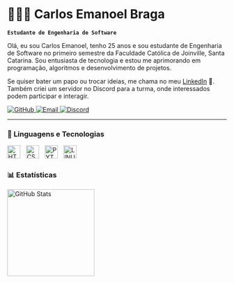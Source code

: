 # 👩🏻‍💻 Carlos Emanoel Braga

**`Estudante de Engenharia de Software`**

Olá, eu sou Carlos Emanoel, tenho 25 anos e sou estudante de Engenharia de Software no primeiro semestre da Faculdade Católica de Joinville, Santa Catarina. Sou entusiasta de tecnologia e estou me aprimorando em programação, algoritmos e desenvolvimento de projetos.  

Se quiser bater um papo ou trocar ideias, me chama no meu [LinkedIn](https://www.linkedin.com/in/thecarlosbraga) 💬.  
Também criei um servidor no Discord para a turma, onde interessados podem participar e interagir.

<p>
<a href="https://github.com/Thecarlosbraga">
  <img src="https://custom-icon-badges.demolab.com/github/stars/Thecarlosbraga?color=55960c&style=for-the-badge&labelColor=488207&logo=github&logoColor=white&label=Estrelas" alt="GitHub" />
</a> 
<a href="mailto:thecarlosbraga@outlook.com">
  <img src="https://img.shields.io/badge/Email-Carlos-red?style=for-the-badge&logo=microsoft-outlook&logoColor=white" alt="Email" />
</a> 
<a href="https://discord.gg/D4dk2Ht9">
  <img src="https://img.shields.io/badge/Discord-Católica%20Engenharia%20de%20Software-7289DA?style=for-the-badge&logo=discord&logoColor=white" alt="Discord" />
</a>
</p>

---
### 🤖 Linguagens e Tecnologias

<img
    align="left"
    alt="HTML"
    title="HTML"
    width="30px"
    style="padding-right: 10px;"
    src="https://cdn.jsdelivr.net/gh/devicons/devicon@latest/icons/html5/html5-original.svg"
/>

<img
    align="left"
    alt="CSS"
    title="CSS"
    width="30px"
    style="padding-right: 10px;"
    src="https://cdn.jsdelivr.net/gh/devicons/devicon@latest/icons/css3/css3-original.svg"
/>

<img
    align="left"
    alt="PYTHON"
    title="PYTHON"
    width="30px"
    style="padding-right: 10px;"
    src="https://cdn.jsdelivr.net/gh/devicons/devicon@latest/icons/python/python-original.svg"
/>

<img
    align="left"
    alt="LINUX"
    title="LINUX"
    width="30px"
    style="padding-right: 10px;"
    src="https://cdn.jsdelivr.net/gh/devicons/devicon@latest/icons/linux/linux-original.svg"
/>

<br/>
<br/>

### 📊 Estatísticas

<img
    align="center"
    alt="GitHub Stats"
    height="200"
    style="padding-right: 10px;"
    src="https://github-readme-stats.vercel.app/api?username=thecarlosbraga&show_icons=true&theme=tokyonight&include_all_comits=true&locale=pt-br"
/>





            
 





